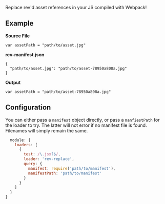Replace rev'd asset references in your JS compiled with Webpack!

## Example
**Source File**
```
var assetPath = "path/to/asset.jpg"
```

**rev-manifest.json**
```
{
  "path/to/asset.jpg": "path/to/asset-78950a808a.jpg"
}
```

**Output**
```
var assetPath = "path/to/asset-78950a808a.jpg"
```

## Configuration
You can either pass a `manifest` object directly, or pass a `manfiestPath` for the loader to try. The latter will not error if no manifest file is found. Filenames will simply remain the same.

```js
  module: {
    loaders: [
      {
        test: /\.jsx?$/,
        loader: 'rev-replace',
        query: {
          manifest: require('path/to/manifest'),
          manifestPath: 'path/to/manifest' 
        }
      }
    ]
  }
}
```
